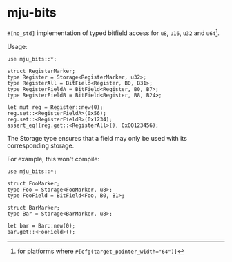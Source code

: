 # mju-bits

`#[no_std]` implementation of typed bitfield access for `u8`, `u16`, `u32` and `u64`[^1].


Usage:

```
use mju_bits::*;

struct RegisterMarker;
type Register = Storage<RegisterMarker, u32>;
type RegisterAll = BitField<Register, B0, B31>;
type RegisterFieldA = BitField<Register, B0, B7>;
type RegisterFieldB = BitField<Register, B8, B24>;

let mut reg = Register::new(0);
reg.set::<RegisterFieldA>(0x56);
reg.set::<RegisterFieldB>(0x1234);
assert_eq!(reg.get::<RegisterAll>(), 0x00123456);
```

The Storage type ensures that a field may only be used with its corresponding storage.

For example, this won't compile:

```compilefail
use mju_bits::*;

struct FooMarker;
type Foo = Storage<FooMarker, u8>;
type FooField = BitField<Foo, B0, B1>;

struct BarMarker;
type Bar = Storage<BarMarker, u8>;

let bar = Bar::new(0);
bar.get::<FooField>();
```

[^1]: for platforms where `#[cfg(target_pointer_width="64")]`
